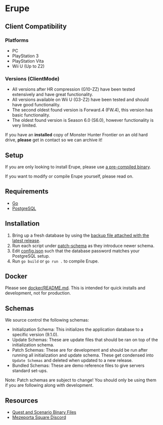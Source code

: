 # Erupe

## Client Compatibility
### Platforms
- PC
- PlayStation 3
- PlayStation Vita
- Wii U (Up to Z2)
### Versions (ClientMode)
- All versions after HR compression (G10-ZZ) have been tested extensively and have great functionality.
- All versions available on Wii U (G3-Z2) have been tested and should have good functionality.
- The second oldest found version is Forward.4 (FW.4), this version has basic functionality.
- The oldest found version is Season 6.0 (S6.0), however functionality is very limited.

If you have an **installed** copy of Monster Hunter Frontier on an old hard drive, **please** get in contact so we can archive it!

## Setup

If you are only looking to install Erupe, please use [a pre-compiled binary](https://github.com/ZeruLight/Erupe/releases/latest).

If you want to modify or compile Erupe yourself, please read on.

## Requirements

- [Go](https://go.dev/dl/)
- [PostgreSQL](https://www.postgresql.org/download/)

## Installation

1. Bring up a fresh database by using the [backup file attached with the latest release](https://github.com/ZeruLight/Erupe/releases/latest/download/SCHEMA.sql).
2. Run each script under [patch-schema](./patch-schema) as they introduce newer schema.
3. Edit [config.json](./config.json) such that the database password matches your PostgreSQL setup.
4. Run `go build` or `go run .` to compile Erupe.

## Docker

Please see [docker/README.md](./docker/README.md). This is intended for quick installs and development, not for production. 

## Schemas 

We source control the following schemas: 
- Initialization Schema: This initializes the application database to a specific version (9.1.0).
- Update Schemas: These are update files that should be ran on top of the initialization schema.
- Patch Schemas: These are for development and should be run after running all initialization and update schema. These get condensed into `Update Schemas` and deleted when updated to a new release.
- Bundled Schemas: These are demo reference files to give servers standard set-ups. 

Note: Patch schemas are subject to change! You should only be using them if you are following along with development. 

## Resources

- [Quest and Scenario Binary Files](https://files.catbox.moe/xf0l7w.7z)
- [Mezeporta Square Discord](https://discord.gg/DnwcpXM488)
